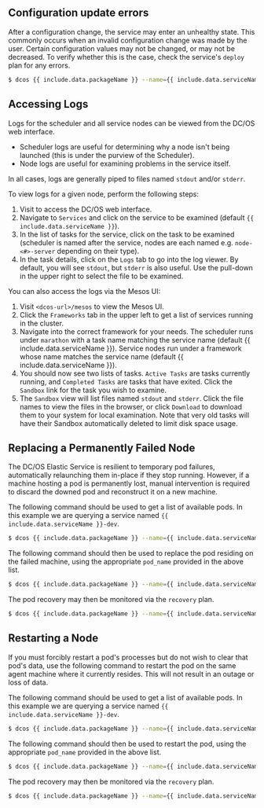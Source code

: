 ## Configuration update errors

After a configuration change, the service may enter an unhealthy state. This commonly occurs when an invalid configuration change was made by the user. Certain configuration values may not be changed, or may not be decreased. To verify whether this is the case, check the service's `deploy` plan for any errors.

```bash
$ dcos {{ include.data.packageName }} --name={{ include.data.serviceName }}-dev plan show deploy
```

## Accessing Logs

Logs for the scheduler and all service nodes can be viewed from the DC/OS web interface.

- Scheduler logs are useful for determining why a node isn't being launched (this is under the purview of the Scheduler).
- Node logs are useful for examining problems in the service itself.

In all cases, logs are generally piped to files named `stdout` and/or `stderr`.

To view logs for a given node, perform the following steps:
1. Visit <dcos-url> to access the DC/OS web interface.
1. Navigate to `Services` and click on the service to be examined (default `{{ include.data.serviceName }}`).
1. In the list of tasks for the service, click on the task to be examined (scheduler is named after the service, nodes are each named e.g. `node-<#>-server` depending on their type).
1. In the task details, click on the `Logs` tab to go into the log viewer. By default, you will see `stdout`, but `stderr` is also useful. Use the pull-down in the upper right to select the file to be examined.

You can also access the logs via the Mesos UI:
1. Visit `<dcos-url>/mesos` to view the Mesos UI.
1. Click the `Frameworks` tab in the upper left to get a list of services running in the cluster.
1. Navigate into the correct framework for your needs. The scheduler runs under `marathon` with a task name matching the service name (default {{ include.data.serviceName }}). Service nodes run under a framework whose name matches the service name (default {{ include.data.serviceName }}).
1. You should now see two lists of tasks. `Active Tasks` are tasks currently running, and `Completed Tasks` are tasks that have exited. Click the `Sandbox` link for the task you wish to examine.
1. The `Sandbox` view will list files named `stdout` and `stderr`. Click the file names to view the files in the browser, or click `Download` to download them to your system for local examination. Note that very old tasks will have their Sandbox automatically deleted to limit disk space usage.

## Replacing a Permanently Failed Node

The DC/OS Elastic Service is resilient to temporary pod failures, automatically relaunching them in-place if they stop running. However, if a machine hosting a pod is permanently lost, manual intervention is required to discard the downed pod and reconstruct it on a new machine.

The following command should be used to get a list of available pods. In this example we are querying a service named `{{ include.data.serviceName }}-dev`.

```bash
$ dcos {{ include.data.packageName }} --name={{ include.data.serviceName }}-dev pod list
```

The following command should then be used to replace the pod residing on the failed machine, using the appropriate `pod_name` provided in the above list.

```bash
$ dcos {{ include.data.packageName }} --name={{ include.data.serviceName }}-dev pod replace <pod_name>
```

The pod recovery may then be monitored via the `recovery` plan.

```bash
$ dcos {{ include.data.packageName }} --name={{ include.data.serviceName }}-dev plan show recovery
```

## Restarting a Node

If you must forcibly restart a pod's processes but do not wish to clear that pod's data, use the following command to restart the pod on the same agent machine where it currently resides. This will not result in an outage or loss of data.

The following command should be used to get a list of available pods. In this example we are querying a service named `{{ include.data.serviceName }}-dev`.

```bash
$ dcos {{ include.data.packageName }} --name={{ include.data.serviceName }}-dev pod list
```

The following command should then be used to restart the pod, using the appropriate `pod_name` provided in the above list.

```bash
$ dcos {{ include.data.packageName }} --name={{ include.data.serviceName }}-dev pod restart <pod_name>
```

The pod recovery may then be monitored via the `recovery` plan.

```bash
$ dcos {{ include.data.packageName }} --name={{ include.data.serviceName }}-dev plan show recovery
```
